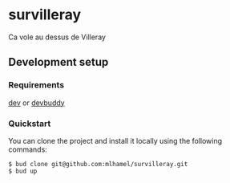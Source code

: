 # survilleray

Ca vole au dessus de Villeray

## Development setup

### Requirements

[dev](https://dev.shopify.io/) or [devbuddy](https://github.com/devbuddy/devbuddy)

### Quickstart

You can clone the project and install it locally using the following commands:

```
$ bud clone git@github.com:mlhamel/survilleray.git
$ bud up
